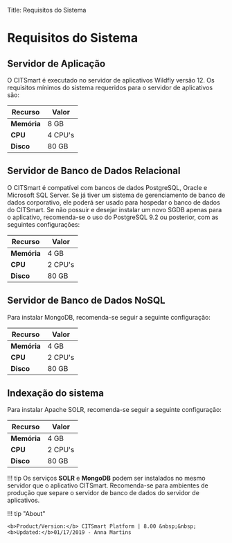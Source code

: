 Title: Requisitos do Sistema

# Requisitos do Sistema

##	Servidor de Aplicação

O CITSmart é executado no servidor de aplicativos Wildfly versão 12. Os requisitos mínimos do sistema requeridos para o servidor de aplicativos são:

| Recurso | Valor   |
|---------|---------|
| **Memória** | 8 GB   |
| **CPU**     | 4 CPU's |
| **Disco**   | 80 GB   |

## Servidor de Banco de Dados Relacional
O CITSmart é compatível com bancos de dados PostgreSQL, Oracle e Microsoft SQL Server. Se já tiver um sistema de gerenciamento de banco de dados corporativo, ele poderá ser usado para hospedar o banco de dados do CITSmart. Se não possuir e desejar instalar um novo SGDB apenas para o aplicativo, recomenda-se o uso do PostgreSQL 9.2 ou posterior, com as seguintes configurações:

| Recurso | Valor   |
|---------|---------|
| **Memória** | 4 GB   |
| **CPU**     | 2 CPU's |
| **Disco**   | 80 GB   |

## Servidor de Banco de Dados NoSQL

Para instalar MongoDB, recomenda-se seguir a seguinte configuração:

| Recurso | Valor   |
|---------|---------|
| **Memória** | 4 GB   |
| **CPU**     | 2 CPU's |
| **Disco**   | 80 GB   |

## Indexação do sistema

Para instalar Apache SOLR, recomenda-se seguir a seguinte configuração:

| Recurso | Valor   |
|---------|---------|
| **Memória** | 4 GB   |
| **CPU**     | 2 CPU's |
| **Disco**   | 80 GB   |

!!! tip
     Os serviços **SOLR** e **MongoDB** podem ser instalados no mesmo servidor que o aplicativo CITSmart. Recomenda-se para ambientes de produção que separe o servidor de banco de dados do servidor de aplicativos.

!!! tip "About"

    <b>Product/Version:</b> CITSmart Platform | 8.00 &nbsp;&nbsp;
    <b>Updated:</b>01/17/2019 - Anna Martins


